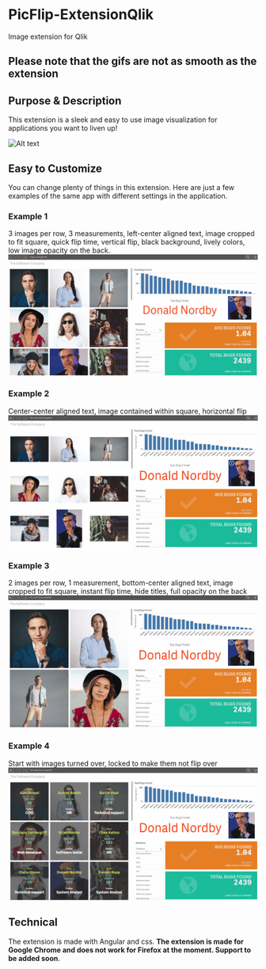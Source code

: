 # PicFlip-ExtensionQlik
Image extension for Qlik

## Please note that the gifs are not as smooth as the extension

## Purpose & Description

This extension is a sleek and easy to use image visualization for applications you want to liven up!

![Alt text](./screenshots/Display1.gif?raw=true "Displaying normal usage")

## Easy to Customize

You can change plenty of things in this extension. Here are just a few examples of the same app with
different settings in the application.

### Example 1
3 images per row, 3 measurements, left-center aligned text, image cropped to fit square, quick flip time, vertical flip, black background, lively colors, low image opacity on the back.
![Alt text](./screenshots/SoftwareCompany_1.gif?raw=true "Displaying normal usage")

### Example 2
Center-center aligned text, image contained within square, horizontal flip
![Alt text](./screenshots/SoftwareCompany_4.gif?raw=true "Displaying normal usage")

### Example 3
2 images per row, 1 measurement, bottom-center aligned text, image cropped to fit square, instant flip time, hide titles, full opacity on the back
![Alt text](./screenshots/SoftwareCompany_3.gif?raw=true "Displaying normal usage")

### Example 4
Start with images turned over, locked to make them not flip over
![Alt text](./screenshots/SoftwareCompany_7.gif?raw=true "Displaying normal usage")

## Technical

The extension is made with Angular and css. **The extension is made for Google Chrome and does not work for Firefox at the moment. Support to be added soon**.
